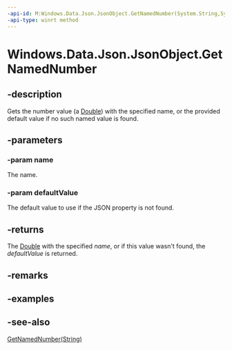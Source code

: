 ```yaml
---
-api-id: M:Windows.Data.Json.JsonObject.GetNamedNumber(System.String,System.Double)
-api-type: winrt method
---
```


<!-- Method syntax
public double GetNamedNumber(System.String name, System.Double defaultValue)
-->

# Windows.Data.Json.JsonObject.GetNamedNumber

## -description
Gets the number value (a [Double](/dotnet/api/system.double?redirectedfrom=MSDN)) with the specified name, or the provided default value if no such named value is found.

## -parameters
### -param name
The name.

### -param defaultValue
The default value to use if the JSON property is not found.

## -returns
The [Double](/dotnet/api/system.double?redirectedfrom=MSDN) with the specified *name*, or if this value wasn't found, the *defaultValue* is returned.

## -remarks

## -examples

## -see-also
[GetNamedNumber(String)](jsonobject_getnamednumber_448999001.md)